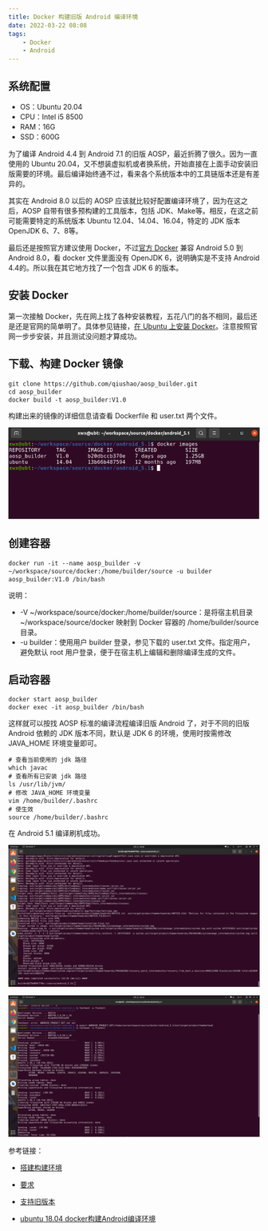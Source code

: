 ```yaml
---
title: Docker 构建旧版 Android 编译环境
date: 2022-03-22 08:08
tags: 
    - Docker
    - Android
---
```


## 系统配置

- OS：Ubuntu 20.04
- CPU：Intel i5 8500
- RAM：16G
- SSD：600G



为了编译 Android 4.4 到 Android 7.1 的旧版 AOSP，最近折腾了很久。因为一直使用的 Ubuntu 20.04，又不想装虚拟机或者换系统，开始直接在上面手动安装旧版需要的环境。最后编译始终通不过，看来各个系统版本中的工具链版本还是有差异的。

其实在 Android 8.0 以后的 AOSP 应该就比较好配置编译环境了，因为在这之后，AOSP 自带有很多预构建的工具版本，包括 JDK、Make等。相反，在这之前可能需要特定的系统版本 Ubuntu 12.04、14.04、16.04，特定的 JDK 版本 OpenJDK 6、7、8等。

最后还是按照官方建议使用 Docker，不过[官方 Docker](https://android.googlesource.com/platform/build/+/master/tools/docker) 兼容 Android 5.0 到 Android 8.0，看 docker 文件里面没有 OpenJDK 6，说明确实是不支持 Android 4.4的。所以我在其它地方找了一个包含 JDK 6 的版本。



## 安装 Docker

第一次接触 Docker，先在网上找了各种安装教程，五花八门的各不相同，最后还是还是官网的简单明了。具体参见链接，[在 Ubuntu 上安装 Docker](https://docs.docker.com/engine/install/ubuntu/)。注意按照官网一步步安装，并且测试没问题才算成功。



## 下载、构建 Docker 镜像

```shell
git clone https://github.com/qiushao/aosp_builder.git
cd aosp_builder
docker build -t aosp_builder:V1.0
```

构建出来的镜像的详细信息请查看 Dockerfile 和 user.txt 两个文件。

![构建成功的镜像](/assets/img/docker_aosp/docker_images.png)





## 创建容器

```shell
docker run -it --name aosp_builder -v ~/workspace/source/docker:/home/builder/source -u builder aosp_builder:V1.0 /bin/bash
```

说明：

- -V ~/workspace/source/docker:/home/builder/source：是将宿主机目录 ~/workspace/source/docker 映射到 Docker 容器的 /home/builder/source 目录。
- -u builder：使用用户 builder 登录，参见下载的 user.txt 文件。指定用户，避免默认 root 用户登录，便于在宿主机上编辑和删除编译生成的文件。



## 启动容器

```shell
docker start aosp_builder
docker exec -it aosp_builder /bin/bash
```

这样就可以按找 AOSP  标准的编译流程编译旧版 Android 了，对于不同的旧版 Android 依赖的 JDK 版本不同，默认是 JDK 6 的环境，使用时按需修改 JAVA_HOME 环境变量即可。

```shell
# 查看当前使用的 jdk 路径
which javac
# 查看所有已安装 jdk 路径
ls /usr/lib/jvm/
# 修改 JAVA_HOME 环境变量
vim /home/builder/.bashrc
# 使生效
source /home/builder/.bashrc
```

在 Android 5.1 编译刷机成功。

![build_succ](/assets/img/docker_aosp/build_succ.png)



![flash_succ](/assets/img/docker_aosp/flash_succ.png)



参考链接：

- [搭建构建环境](https://source.android.google.cn/setup/build/initializing?hl=zh-cn)
- [要求](https://source.android.google.cn/setup/build/requirements?hl=zh-cn#os)

- [支持旧版本](https://source.android.google.cn/setup/build/older-versions?hl=zh-cn#jdk)
- [ubuntu 18.04 docker构建Android编译环境](http://qiushao.net/2019/11/14/Linux/docker-aosp-build-env/)
